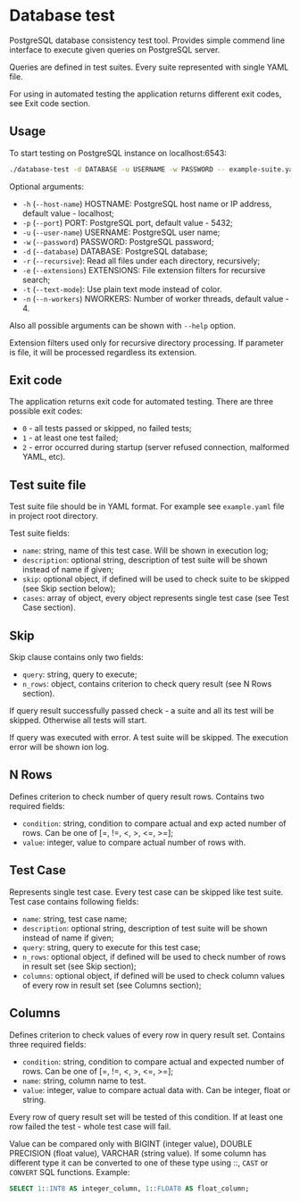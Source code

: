 # Database test

PostgreSQL database consistency test tool. Provides simple commend line interface to execute given queries on PostgreSQL server.

Queries are defined in test suites. Every suite represented with single YAML file.

For using in automated testing the application returns different exit codes, see Exit code section.

## Usage

To start testing on PostgreSQL instance on localhost:6543:

```bash
./database-test -d DATABASE -u USERNAME -w PASSWORD -- example-suite.yaml ...
```

Optional arguments:

* `-h` (`--host-name`) HOSTNAME: PostgreSQL host name or IP address, default value - localhost;
* `-p` (`--port`) PORT: PostgreSQL port, default value - 5432;
* `-u` (`--user-name`) USERNAME: PostgreSQL user name;
* `-w` (`--password`) PASSWORD: PostgreSQL password;
* `-d` (`--database`) DATABASE: PostgreSQL database;
* `-r` (`--recursive`): Read all files under each directory, recursively;
* `-e` (`--extensions`) EXTENSIONS: File extension filters for recursive search;
* `-t` (`--text-mode`): Use plain text mode instead of color.
* `-n` (`--n-workers`) NWORKERS: Number of worker threads, default value - 4.

Also all possible arguments can be shown with `--help` option.

Extension filters used only for recursive directory processing. If parameter is file, it will be processed regardless its extension.

## Exit code

The application returns exit code for automated testing. There are three possible exit codes:

* `0` - all tests passed or skipped, no failed tests;
* `1` - at least one test failed;
* `2` - error occurred during startup (server refused connection, malformed YAML, etc).

## Test suite file

Test suite file should be in YAML format. For example see `example.yaml` file in project root directory.

Test suite fields:

* `name`: string, name of this test case. Will be shown in execution log;
* `description`: optional string, description of test suite will be shown instead of name if given;
* `skip`: optional object, if defined will be used to check suite to be skipped (see Skip section below);
* `cases`: array of object, every object represents single test case (see Test Case section).

## Skip

Skip clause contains only two fields:

* `query`: string, query to execute;
* `n_rows`: object, contains criterion to check query result (see N Rows section).

If query result successfully passed check - a suite and all its test will be skipped. Otherwise all tests will start.

If query was executed with error. A test suite will be skipped. The execution error will be shown ion log.

## N Rows

Defines criterion to check number of query result rows. Contains two required fields:

* `condition`: string, condition to compare actual and exp acted number of rows. Can be one of [=, !=, <, >, <=, >=];
* `value`: integer, value to compare actual number of rows with.

## Test Case

Represents single test case. Every test case can be skipped like test suite. Test case contains following fields:

* `name`: string, test case name;
* `description`: optional string, description of test suite will be shown instead of name if given;
* `query`: string, query to execute for this test case;
* `n_rows`: optional object, if defined will be used to check number of rows in result set (see Skip section);
* `columns`: optional object, if defined will be used to check column values of every row in result set (see Columns section);

## Columns

Defines criterion to check values of every row in query result set. Contains three required fields:

* `condition`: string, condition to compare actual and expected number of rows. Can be one of [=, !=, <, >, <=, >=];
* `name`: string, column name to test.
* `value`: integer, value to compare actual data with. Can be integer, float or string.

Every row of query result set will be tested of this condition. If at least one row failed the test - whole test case will fail.

Value can be compared only with BIGINT (integer value), DOUBLE PRECISION (float value), VARCHAR (string value). If some column has different type it can be converted to one of these type using ::, `CAST` or `CONVERT` SQL functions. Example:

```sql
SELECT 1::INT8 AS integer_column, 1::FLOAT8 AS float_column;
```
